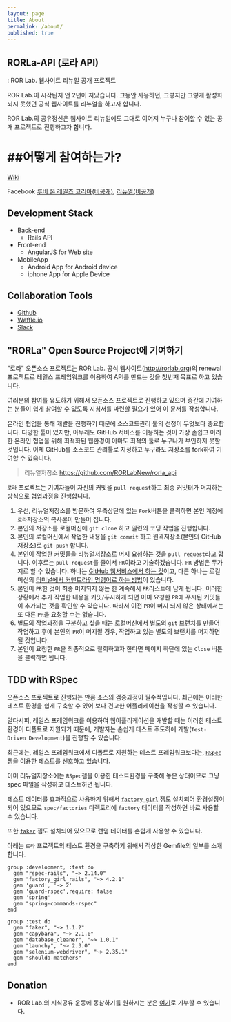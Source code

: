 ```yaml
---
layout: page
title: About
permalink: /about/
published: true
---
```


## RORLa-API (로라 API)

: ROR Lab. 웹사이트 리뉴얼 공개 프로젝트

ROR Lab.이 시작된지 언 2년이 지났습니다. 그동안 사용하던, 그렇지만 그렇게 활성화 되지 못했던 공식 웹사이트를 리뉴얼을 하고자 합니다.

ROR Lab.의 공유정신은 웹사이트 리뉴얼에도 그대로 이어져 누구나 참여할 수 있는 공개 프로젝트로 진행하고자 합니다.

##어떻게 참여하는가?
=======
[Wiki](https://github.com/RORLabNew/rorla_api/wiki)

Facebook [루비 온 레일즈 코리아(비공개)](https://www.facebook.com/groups/rubyonrailskorea), [리뉴얼(비공개)](https://www.facebook.com/groups/rorlabrenewal)

## Development Stack

* Back-end
  *  Rails API
* Front-end
  * AngularJS for Web site
* MobileApp
  * Android App for Android device
  * iphone App for Apple Device


## Collaboration Tools

* [Github](https://github.com/RORLabNew/rorla_api)
* [Waffle.io](https://waffle.io/RORLabNew/rorla_api)
* [Slack](http://rorlab.slack.com)

## "RORLa" Open Source Project에 기여하기

"로라" 오픈소스 프로젝트는 ROR Lab. 공식 웹사이트(http://rorlab.org)의 renewal 프로젝트로 레일스 프레임워크를 이용하여 API를 만드는 것을 첫번째 목표로 하고 있습니다.

여러분의 참여를 유도하기 위해서 오픈소스 프로젝트로 진행하고 있으며 중간에 기여하는 분들이 쉽게 참여할 수 있도록 지침서를 마련할 필요가 있어 이 문서를 작성합니다.

온라인 협업을 통해 개발을 진행하기 때문에 소스코드관리 툴의 선정이 무엇보다 중요합니다. 다양한 툴이 있지만, 아무래도 GitHub 서비스를 이용하는 것이 가장 손쉽고 이러한 온라인 협업을 위해 최적화된 웹환경이 아마도 최적의 툴로 누구나가 부인하지 못할 것입니다. 이제 GitHub를 소스코드 관리툴로 지정하고 누구라도 저장소를 fork하여 기여할 수 있습니다.

> 리뉴얼저장소 https://github.com/RORLabNew/rorla_api

`로라` 프로젝트는 기여자들이 자신의 커밋을 `pull request`하고 최종 커밋터가 머지하는 방식으로 협업과정을 진행합니다.

1. 우선, 리뉴얼저장소를 방문하여 우측상단에 있는 `Fork`버튼을 클릭하면 본인 계정에 `로라`저장소의 복사본이 만들어 집니다.
2. 본인의 저장소를 로컬머신에 `git clone` 하고 일련의 코딩 작업을 진행합니다.
3. 본인의 로컬머신에서 작업한 내용을 `git commit` 하고 원격저장소(본인의 GitHub 저장소)로 `git push` 합니다.
4. 본인이 작업한 커밋들을 리뉴얼저장소로 머지 요청하는 것을 `pull request`라고 합니다. 이후로는 `pull request`를 줄여서 `PR`이라고 기술하겠습니다. `PR` 방법은 두가지로 할 수 있습니다. 하나는 [GitHub 웹서비스에서 하는 것](http://happyrails.rorlab.org/ko/posts/67)이고, 다른 하나는 로컬머신의 [터미널에서 커맨트라인 명령어로 하는 방법](http://blog.remotty.com/blog/2013/12/29/hub-and-pull-request/)이 있습니다.
5. 본인이 `PR`한 것이 최종 머지되지 않는 한 계속해서 `PR`리스트에 남게 됩니다. 이러한 상황에서 추가 작업한 내용을 커밋/푸시하게 되면 이미 요청한 `PR`에 푸시된 커밋들이 추가되는 것을 확인할 수 있습니다. 따라서 이전 `PR`이 머지 되지 않은 상태에서는 또 다른 `PR`을 요청할 수는 없습니다.
6. 별도의 작업과정을 구분하고 싶을 때는 로컬머신에서 별도의 `git` 브랜치를 만들어 작업하고 후에 본인의 `PR`이 머지될 경우, 작업하고 있는 별도의 브랜치를 머지하면 될 것입니다.
6. 본인이 요청한 `PR`을 최종적으로 철회하고자 한다면 페이지 하단에 있는 `Close` 버튼을 클릭하면 됩니다.

## TDD with RSpec

오픈소스 프로젝트로 진행되는 만큼 소스의 검증과정이 필수적입니다. 최근에는 이러한 테스트 환경을 쉽게 구축할 수 있어 보다 견고한 어플리케이션을 작성할 수 있습니다.

알다시피, 레일스 프레임워크를 이용하여 웹어플리케이션을 개발할 때는 이러한 테스트환경이 디폴트로 지원되기 때문에, 개발자는 손쉽게 테스트 주도하에 개발(`Test-Driven Development`)을 진행할 수 있습니다.

최근에는, 레일스 프레임워크에서 디폴트로 지원하는 테스트 프레임워크보다는, [`RSpec`](https://github.com/rspec/rspec)젬을 이용한 테스트를 선호하고 있습니다.

이미 리뉴얼저장소에는 `RSpec`젬을 이용한 테스트환경을 구축해 놓은 상태이므로 그냥 spec 파일을 작성하고 테스트하면 됩니다.

테스트 데이터를 효과적으로 사용하기 위해서 [`factory_girl`](https://github.com/thoughtbot/factory_girl) 젬도 설치되어 환경설정이 되어 있으므로 `spec/factories` 디렉토리에 `factory` 데이터를 작성하면 바로 사용할 수 있습니다.

또한 [`faker`](https://github.com/fzaninotto/Faker) 젬도 설치되어 있으므로 랜덤 데이터를 손쉽게 사용할 수 있습니다.

아래는 `로라` 프로젝트의 테스트 환경을 구축하기 위해서 적상한 Gemfile의 일부를 소개합니다.

```
group :development, :test do
  gem "rspec-rails", "~> 2.14.0"
  gem "factory_girl_rails", "~> 4.2.1"
  gem 'guard', '~> 2'
  gem 'guard-rspec',require: false
  gem 'spring'
  gem "spring-commands-rspec"
end

group :test do
  gem "faker", "~> 1.1.2"
  gem "capybara", "~> 2.1.0"
  gem "database_cleaner", "~> 1.0.1"
  gem "launchy", "~> 2.3.0"
  gem "selenium-webdriver", "~> 2.35.1"
  gem "shoulda-matchers"
end
```

## Donation

* ROR Lab.의 지식공유 운동에 동참하기를 원하시는 분은 [여기](https://www.paypal.com/cgi-bin/webscr?cmd=_donations&business=donate%40rorlab%2eorg&lc=KR&item_name=ROR%20Lab%2e&item_number=1&currency_code=USD&bn=PP%2dDonationsBF%3abtn_donateCC_LG%2egif%3aNonHosted)로 기부할 수 있습니다.
